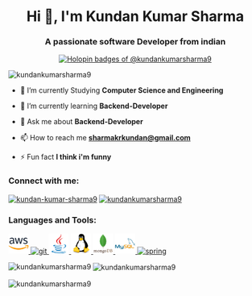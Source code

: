 <h1 align="center">Hi 👋, I'm Kundan Kumar Sharma</h1>
<h3 align="center">A passionate software Developer from indian</h3>

<!-- Banner for Holopin badges -->
<p align="center">
  <a href="https://holopin.io/@kundankumarsharma9">
    <img src="https://holopin.me/kundankumarsharma9" alt="Holopin badges of @kundankumarsharma9">
  </a>
</p>

<p align="left"> <img src="https://komarev.com/ghpvc/?username=kundankumarsharma9&label=Profile%20views&color=0e75b6&style=flat" alt="kundankumarsharma9" /> </p>

- 🔭 I’m currently Studying **Computer Science and Engineering**

- 🌱 I’m currently learning **Backend-Developer**

- 💬 Ask me about **Backend-Developer**

- 📫 How to reach me **sharmakrkundan@gmail.com**

- ⚡ Fun fact **I think i'm funny**

<h3 align="left">Connect with me:</h3>
<p align="left">
<a href="https://linkedin.com/in/kundan-kumar-sharma9" target="blank"><img align="center" src="https://raw.githubusercontent.com/rahuldkjain/github-profile-readme-generator/master/src/images/icons/Social/linked-in-alt.svg" alt="kundan-kumar-sharma9" height="30" width="40" /></a>
<a href="https://www.leetcode.com/kundankumarsharma9" target="blank"><img align="center" src="https://raw.githubusercontent.com/rahuldkjain/github-profile-readme-generator/master/src/images/icons/Social/leet-code.svg" alt="kundankumarsharma9" height="30" width="40" /></a>
</p>

<h3 align="left">Languages and Tools:</h3>
<p align="left"> <a href="https://aws.amazon.com" target="_blank" rel="noreferrer"> <img src="https://raw.githubusercontent.com/devicons/devicon/master/icons/amazonwebservices/amazonwebservices-original-wordmark.svg" alt="aws" width="40" height="40"/> </a> <a href="https://git-scm.com/" target="_blank" rel="noreferrer"> <img src="https://www.vectorlogo.zone/logos/git-scm/git-scm-icon.svg" alt="git" width="40" height="40"/> </a> <a href="https://www.java.com" target="_blank" rel="noreferrer"> <img src="https://raw.githubusercontent.com/devicons/devicon/master/icons/java/java-original.svg" alt="java" width="40" height="40"/> </a> <a href="https://www.linux.org/" target="_blank" rel="noreferrer"> <img src="https://raw.githubusercontent.com/devicons/devicon/master/icons/linux/linux-original.svg" alt="linux" width="40" height="40"/> </a> <a href="https://www.mongodb.com/" target="_blank" rel="noreferrer"> <img src="https://raw.githubusercontent.com/devicons/devicon/master/icons/mongodb/mongodb-original-wordmark.svg" alt="mongodb" width="40" height="40"/> </a> <a href="https://www.mysql.com/" target="_blank" rel="noreferrer"> <img src="https://raw.githubusercontent.com/devicons/devicon/master/icons/mysql/mysql-original-wordmark.svg" alt="mysql" width="40" height="40"/> </a> <a href="https://spring.io/" target="_blank" rel="noreferrer"> <img src="https://www.vectorlogo.zone/logos/springio/springio-icon.svg" alt="spring" width="40" height="40"/> </a> </p>

<p><img align="left" src="https://github-readme-stats.vercel.app/api/top-langs?username=kundankumarsharma9&show_icons=true&locale=en&layout=compact" alt="kundankumarsharma9" /></p>

<p>&nbsp;<img align="center" src="https://github-readme-stats.vercel.app/api?username=kundankumarsharma9&show_icons=true&locale=en" alt="kundankumarsharma9" /></p>

<p><img align="center" src="https://github-readme-streak-stats.herokuapp.com/?user=kundankumarsharma9&" alt="kundankumarsharma9" /></p>
